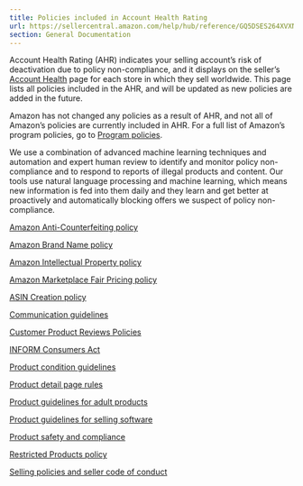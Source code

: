 ```yaml
---
title: Policies included in Account Health Rating
url: https://sellercentral.amazon.com/help/hub/reference/GQ5DSES264XVXNX7
section: General Documentation
---
```


Account Health Rating (AHR) indicates your selling account’s risk of
deactivation due to policy non-compliance, and it displays on the seller’s
[Account Health](/performance/dashboard) page for each store in which they
sell worldwide. This page lists all policies included in the AHR, and will be
updated as new policies are added in the future.

Amazon has not changed any policies as a result of AHR, and not all of
Amazon’s policies are currently included in AHR. For a full list of Amazon’s
program policies, go to [Program policies](/gp/help/G521).

We use a combination of advanced machine learning techniques and automation
and expert human review to identify and monitor policy non-compliance and to
respond to reports of illegal products and content. Our tools use natural
language processing and machine learning, which means new information is fed
into them daily and they learn and get better at proactively and automatically
blocking offers we suspect of policy non-compliance.

[Amazon Anti-Counterfeiting policy](/gp/help/G201165970)

[Amazon Brand Name policy](/gp/help/2N3GKE5SGSHWYRZ)

[Amazon Intellectual Property policy](/gp/help/G201361070)

[Amazon Marketplace Fair Pricing policy ](/gp/help/G5TUVJKZHUVMN77V)

[ASIN Creation policy](/gp/help/201844590)

[Communication guidelines](/gp/help/G1701)

[Customer Product Reviews Policies](/gp/help/GYRKB5RU3FS5TURN)

[INFORM Consumers Act](/gp/help/GJ4JUGLSAPRM3LU7)

[Product condition guidelines](/gp/help/200339950)

[Product detail page rules](/gp/help/G200390640)

[Product guidelines for adult products](/gp/help/200339940)

[Product guidelines for selling software](/gp/help/200386270)

[Product safety and compliance](/gp/help/GUH6FA4XSJ2LZFLY)

[Restricted Products policy](/gp/help/G200164330)

[Selling policies and seller code of conduct](/gp/help/G1801)

